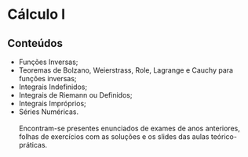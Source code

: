 # Cálculo I
## Conteúdos
- Funções Inversas;
- Teoremas de Bolzano, Weierstrass, Role, Lagrange e Cauchy para funções inversas;
- Integrais Indefinidos;
- Integrais de Riemann ou Definidos;
- Integrais Impróprios;
- Séries Numéricas. <br /><br />
Encontram-se presentes enunciados de exames de anos anteriores, folhas de exercícios com as soluções e os slides das aulas teórico-práticas.

